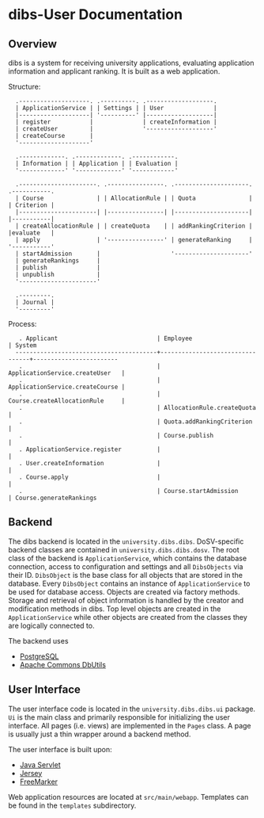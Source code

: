 dibs-User Documentation
======================

Overview
---------

dibs is a system for receiving university applications, evaluating application information
and applicant ranking. It is built as a web application.

Structure:

```
  .--------------------. .----------. .-------------------.
  | ApplicationService | | Settings | | User              |
  |--------------------| '----------' |-------------------|
  | register           |              | createInformation |
  | createUser         |              '-------------------'
  | createCourse       |
  '--------------------'

  .-------------. .-------------. .------------.
  | Information | | Application | | Evaluation |
  '-------------' '-------------' '------------'

  .----------------------. .----------------. .---------------------. .-----------.
  | Course               | | AllocationRule | | Quota               | | Criterion |
  |----------------------| |----------------| |---------------------| |-----------|
  | createAllocationRule | | createQuota    | | addRankingCriterion | |evaluate   |
  | apply                | '----------------' | generateRanking     | '-----------'
  | startAdmission       |                    '---------------------'
  | generateRankings     |
  | publish              |
  | unpublish            |
  '----------------------'

  .---------.
  | Journal |
  '---------'
```

Process:

```
   . Applicant                            | Employee                        | System
  ----------------------------------------+---------------------------------+------------------------
   .                                      | ApplicationService.createUser   |
   .                                      | ApplicationService.createCourse |
   .                                      | Course.createAllocationRule     |
   .                                      | AllocationRule.createQuota      |
   .                                      | Quota.addRankingCriterion       |
   .                                      | Course.publish                  |
   . ApplicationService.register          |                                 |
   . User.createInformation               |                                 |
   . Course.apply                         |                                 |
   .                                      | Course.startAdmission           | Course.generateRankings
```

Backend
-------

The dibs backend is located in the `university.dibs.dibs`. DoSV-specific backend classes
are contained in `university.dibs.dibs.dosv`. The root class of the backend is
`ApplicationService`, which contains the database connection, access to configuration and
settings and all `DibsObjects` via their ID. `DibsObject` is the base class for all
objects that are stored in the database.
Every `DibsObject` contains an instance of `ApplicationService` to be used for database
access.
Objects are created via factory methods. Storage and retrieval of object information is
handled by the creator and modification methods in dibs. Top level objects are created in
the `ApplicationService` while other objects are created from the classes they are
logically connected to.

The backend uses

 * [PostgreSQL](http://www.postgresql.org/)
 * [Apache Commons DbUtils](http://commons.apache.org/proper/commons-dbutils/)

User Interface
--------------

The user interface code is located in the `university.dibs.dibs.ui` package. `Ui` is the
main class and primarily responsible for initializing the user interface. All pages (i.e.
views) are implemented in the `Pages` class. A page is usually just a thin wrapper around
a backend method.

The user interface is built upon:

 * [Java Servlet](https://java.net/projects/servlet-spec/)
 * [Jersey](https://jersey.java.net/)
 * [FreeMarker](http://freemarker.org/)

Web application resources are located at `src/main/webapp`. Templates can be found in the
`templates` subdirectory.
